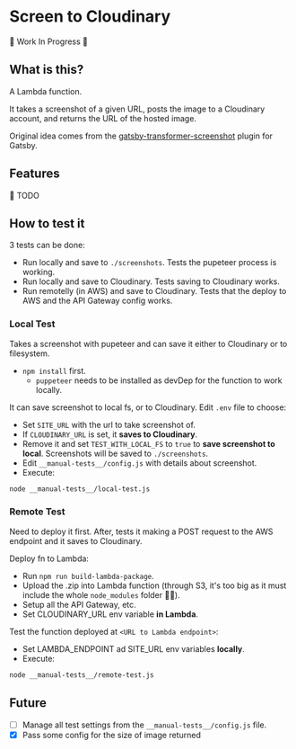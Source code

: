 # Screen to Cloudinary

🚧 Work In Progress 🚧

## What is this?

A Lambda function.

It takes a screenshot of a given URL, posts the image to a Cloudinary account, and returns the URL of the hosted image.

Original idea comes from the [gatsby-transformer-screenshot](https://www.gatsbyjs.com/plugins/gatsby-transformer-screenshot/) plugin for Gatsby.

## Features

🚧 TODO

## How to test it

3 tests can be done:

- Run locally and save to `./screenshots`. Tests the pupeteer process is working.
- Run locally and save to Cloudinary. Tests saving to Cloudinary works.
- Run remotelly (in AWS) and save to Cloudinary. Tests that the deploy to AWS and the API Gateway config works.

### Local Test

Takes a screenshot with pupeteer and can save it either to Cloudinary or to filesystem.

- `npm install` first.
  - `puppeteer` needs to be installed as devDep for the function to work locally.

It can save screenshot to local fs, or to Cloudinary. Edit `.env` file to choose:

- Set `SITE_URL` with the url to take screenshot of.
- If `CLOUDINARY_URL` is set, it **saves to Cloudinary**.
- Remove it and set `TEST_WITH_LOCAL_FS` to `true` to **save screenshot to local**. Screenshots will be saved to `./screenshots`.
- Edit `__manual-tests__/config.js` with details about screenshot.
- Execute:

```bash
node __manual-tests__/local-test.js
```

### Remote Test

Need to deploy it first. After, tests it making a POST request to the AWS endpoint and it saves to Cloudinary.

Deploy fn to Lambda:

- Run `npm run build-lambda-package`.
- Upload the .zip into Lambda function (through S3, it's too big as it must include the whole `node_modules` folder 🤷‍♂️).
- Setup all the API Gateway, etc.
- Set CLOUDINARY_URL env variable **in Lambda**.

Test the function deployed at `<URL to Lambda endpoint>`:

- Set LAMBDA_ENDPOINT ad SITE_URL env variables **locally**.
- Execute:

```bash
node __manual-tests__/remote-test.js
```

## Future

- [ ] Manage all test settings from the `__manual-tests__/config.js` file.
- [x] Pass some config for the size of image returned
